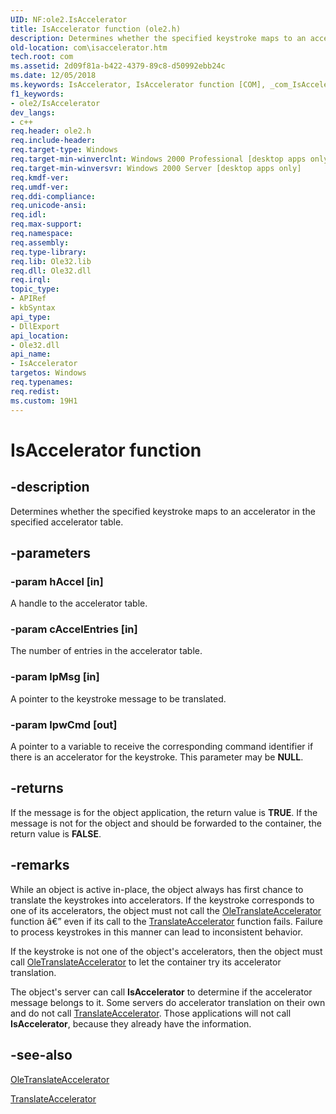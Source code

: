 ```yaml
---
UID: NF:ole2.IsAccelerator
title: IsAccelerator function (ole2.h)
description: Determines whether the specified keystroke maps to an accelerator in the specified accelerator table.
old-location: com\isaccelerator.htm
tech.root: com
ms.assetid: 2d09f81a-b422-4379-89c8-d50992ebb24c
ms.date: 12/05/2018
ms.keywords: IsAccelerator, IsAccelerator function [COM], _com_IsAccelerator, com.isaccelerator, ole2/IsAccelerator
f1_keywords:
- ole2/IsAccelerator
dev_langs:
- c++
req.header: ole2.h
req.include-header: 
req.target-type: Windows
req.target-min-winverclnt: Windows 2000 Professional [desktop apps only]
req.target-min-winversvr: Windows 2000 Server [desktop apps only]
req.kmdf-ver: 
req.umdf-ver: 
req.ddi-compliance: 
req.unicode-ansi: 
req.idl: 
req.max-support: 
req.namespace: 
req.assembly: 
req.type-library: 
req.lib: Ole32.lib
req.dll: Ole32.dll
req.irql: 
topic_type:
- APIRef
- kbSyntax
api_type:
- DllExport
api_location:
- Ole32.dll
api_name:
- IsAccelerator
targetos: Windows
req.typenames: 
req.redist: 
ms.custom: 19H1
---
```


# IsAccelerator function


## -description


Determines whether the specified keystroke maps to an accelerator in the specified accelerator table.


## -parameters




### -param hAccel [in]

A handle to the accelerator table.


### -param cAccelEntries [in]

The number of entries in the accelerator table.


### -param lpMsg [in]

A pointer to the keystroke message to be translated.


### -param lpwCmd [out]

A pointer to a variable  to receive the corresponding command identifier if there is an accelerator for the keystroke. This parameter may be <b>NULL</b>.


## -returns



If the message is for the object application, the return value is <b>TRUE</b>. If the message is not for the object and should be forwarded to the container, the return value is <b>FALSE</b>.




## -remarks



While an object is active in-place, the object always has first chance to translate the keystrokes into accelerators. If the keystroke corresponds to one of its accelerators, the object must not call the <a href="https://docs.microsoft.com/windows/desktop/api/ole2/nf-ole2-oletranslateaccelerator">OleTranslateAccelerator</a> function â€” even if its call to the <a href="https://docs.microsoft.com/windows/desktop/DirectShow/cbasepropertypage-translateaccelerator">TranslateAccelerator</a> function fails. Failure to process keystrokes in this manner can lead to inconsistent behavior.

If the keystroke is not one of the object's accelerators, then the object must call <a href="https://docs.microsoft.com/windows/desktop/api/ole2/nf-ole2-oletranslateaccelerator">OleTranslateAccelerator</a> to let the container try its accelerator translation.

The object's server can call <b>IsAccelerator</b> to determine if the accelerator message belongs to it. Some servers do accelerator translation on their own and do not call <a href="https://docs.microsoft.com/windows/desktop/DirectShow/cbasepropertypage-translateaccelerator">TranslateAccelerator</a>. Those applications will not call <b>IsAccelerator</b>, because they already have the information.





## -see-also




<a href="https://docs.microsoft.com/windows/desktop/api/ole2/nf-ole2-oletranslateaccelerator">OleTranslateAccelerator</a>



<a href="https://docs.microsoft.com/windows/desktop/DirectShow/cbasepropertypage-translateaccelerator">TranslateAccelerator</a>
 

 

